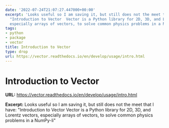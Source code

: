 ```yaml
---
date: '2022-07-24T21:07:27.447000+00:00'
excerpt: 'Looks useful so I am saving it, but still does not the meet that I have:
  "Introduction to Vector  Vector is a Python library for 2D, 3D, and Lorentz vectors,
  especially arrays of vectors, to solve common physics problems in a NumPy-li"'
tags:
- python
- package
- vector
title: Introduction to Vector
type: drop
url: https://vector.readthedocs.io/en/develop/usage/intro.html
---
```


# Introduction to Vector

**URL:** https://vector.readthedocs.io/en/develop/usage/intro.html

**Excerpt:** Looks useful so I am saving it, but still does not the meet that I have: "Introduction to Vector  Vector is a Python library for 2D, 3D, and Lorentz vectors, especially arrays of vectors, to solve common physics problems in a NumPy-li"
